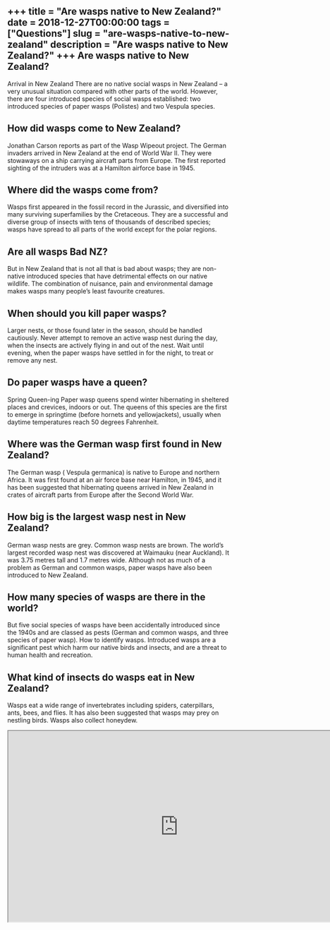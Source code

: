 +++
title = "Are wasps native to New Zealand?"
date = 2018-12-27T00:00:00
tags = ["Questions"]
slug = "are-wasps-native-to-new-zealand"
description = "Are wasps native to New Zealand?"
+++
Are wasps native to New Zealand?
--------------------------------

Arrival in New Zealand There are no native social wasps in New Zealand – a very unusual situation compared with other parts of the world. However, there are four introduced species of social wasps established: two introduced species of paper wasps (Polistes) and two Vespula species.

How did wasps come to New Zealand?
----------------------------------

Jonathan Carson reports as part of the Wasp Wipeout project. The German invaders arrived in New Zealand at the end of World War II. They were stowaways on a ship carrying aircraft parts from Europe. The first reported sighting of the intruders was at a Hamilton airforce base in 1945.

Where did the wasps come from?
------------------------------

Wasps first appeared in the fossil record in the Jurassic, and diversified into many surviving superfamilies by the Cretaceous. They are a successful and diverse group of insects with tens of thousands of described species; wasps have spread to all parts of the world except for the polar regions.

Are all wasps Bad NZ?
---------------------

But in New Zealand that is not all that is bad about wasps; they are non-native introduced species that have detrimental effects on our native wildlife. The combination of nuisance, pain and environmental damage makes wasps many people’s least favourite creatures.

When should you kill paper wasps?
---------------------------------

Larger nests, or those found later in the season, should be handled cautiously. Never attempt to remove an active wasp nest during the day, when the insects are actively flying in and out of the nest. Wait until evening, when the paper wasps have settled in for the night, to treat or remove any nest.

Do paper wasps have a queen?
----------------------------

Spring Queen-ing Paper wasp queens spend winter hibernating in sheltered places and crevices, indoors or out. The queens of this species are the first to emerge in springtime (before hornets and yellowjackets), usually when daytime temperatures reach 50 degrees Fahrenheit.

Where was the German wasp first found in New Zealand?
-----------------------------------------------------

The German wasp ( Vespula germanica) is native to Europe and northern Africa. It was first found at an air force base near Hamilton, in 1945, and it has been suggested that hibernating queens arrived in New Zealand in crates of aircraft parts from Europe after the Second World War.

How big is the largest wasp nest in New Zealand?
------------------------------------------------

German wasp nests are grey. Common wasp nests are brown. The world’s largest recorded wasp nest was discovered at Waimauku (near Auckland). It was 3.75 metres tall and 1.7 metres wide. Although not as much of a problem as German and common wasps, paper wasps have also been introduced to New Zealand.

How many species of wasps are there in the world?
-------------------------------------------------

But five social species of wasps have been accidentally introduced since the 1940s and are classed as pests (German and common wasps, and three species of paper wasp). How to identify wasps. Introduced wasps are a significant pest which harm our native birds and insects, and are a threat to human health and recreation.

What kind of insects do wasps eat in New Zealand?
-------------------------------------------------

Wasps eat a wide range of invertebrates including spiders, caterpillars, ants, bees, and flies. It has also been suggested that wasps may prey on nestling birds. Wasps also collect honeydew.

<iframe allow="accelerometer; autoplay; clipboard-write; encrypted-media; gyroscope; picture-in-picture" allowfullscreen="" class="__youtube_prefs__  epyt-is-override  no-lazyload" data-no-lazy="1" data-origheight="433" data-origwidth="770" data-skipgform_ajax_framebjll="" height="433" id="_ytid_82919" loading="lazy" src="https://www.youtube.com/embed/cIMNegbRfU8?enablejsapi=1&autoplay=0&cc_load_policy=0&cc_lang_pref=&iv_load_policy=1&loop=0&modestbranding=0&rel=1&fs=1&playsinline=0&autohide=2&theme=dark&color=red&controls=1&" title="YouTube player" width="770"></iframe>
